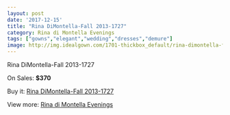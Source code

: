 ```yaml
---
layout: post
date: '2017-12-15'
title: "Rina DiMontella-Fall 2013-1727"
category: Rina di Montella Evenings
tags: ["gowns","elegant","wedding","dresses","demure"]
image: http://img.idealgown.com/1701-thickbox_default/rina-dimontella-fall-2013-1727.jpg
---
```

Rina DiMontella-Fall 2013-1727

On Sales: **$370**
<a href="https://www.idealgown.com/en/rina-di-montella-evenings/788-rina-dimontella-fall-2013-1727.html"><amp-img layout="responsive" width="600" height="600" src="//img.idealgown.com/1701-thickbox_default/rina-dimontella-fall-2013-1727.jpg" alt="Rina DiMontella-Fall 2013-1727 0" /></a>
<a href="https://www.idealgown.com/en/rina-di-montella-evenings/788-rina-dimontella-fall-2013-1727.html"><amp-img layout="responsive" width="600" height="600" src="//img.idealgown.com/1702-thickbox_default/rina-dimontella-fall-2013-1727.jpg" alt="Rina DiMontella-Fall 2013-1727 1" /></a>

Buy it: [Rina DiMontella-Fall 2013-1727](https://www.idealgown.com/en/rina-di-montella-evenings/788-rina-dimontella-fall-2013-1727.html "Rina DiMontella-Fall 2013-1727")

View more: [Rina di Montella Evenings](https://www.idealgown.com/en/10-rina-di-montella-evenings "Rina di Montella Evenings")